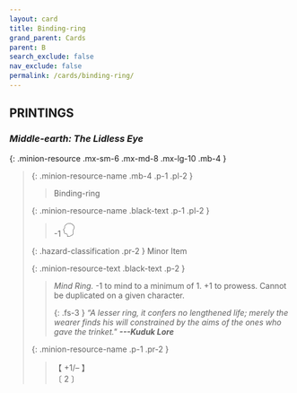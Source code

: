 ```yaml
---
layout: card
title: Binding-ring
grand_parent: Cards
parent: B
search_exclude: false
nav_exclude: false
permalink: /cards/binding-ring/
---
```


## PRINTINGS


### _Middle-earth: The Lidless Eye_

{: .minion-resource .mx-sm-6 .mx-md-8 .mx-lg-10 .mb-4 }
> {: .minion-resource-name .mb-4 .p-1 .pl-2 }
> > <div class="hazard-mp"></div>
> > <div class="card-name">Binding-ring</div>
>
> {: .minion-resource-name .black-text .p-1 .pl-2 }
> > -1 ![](/assets/images/mind.svg)
>
> {: .hazard-classification .pr-2 }
> Minor Item
>
> {: .minion-resource-text .black-text .p-2 }
> > _Mind Ring._ -1 to mind to a minimum of 1. +1 to prowess. Cannot be duplicated on a given character. 
> > 
> > {: .fs-3 } 
> > _“A lesser ring, it confers no lengthened life; merely the wearer finds his will constrained by the aims of the ones who gave the trinket."_ ***---&#65279;Kuduk Lore*** 
> 
> {: .minion-resource-name .p-1 .pr-2 }
> > <div class="card-shield">【 +1/&ndash; 】</div>
> > <div class="card-corruption-white">〔 2 〕</div>

